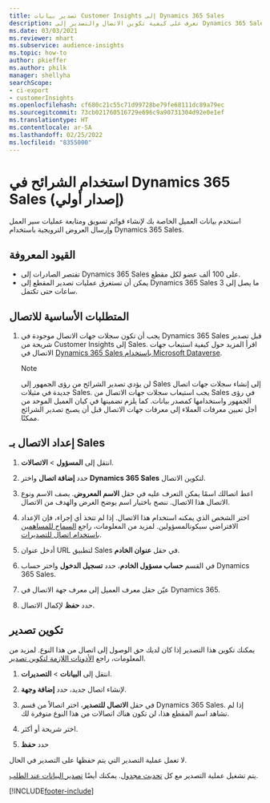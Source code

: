 ```yaml
---
title: تصدير بيانات Customer Insights إلى Dynamics 365 Sales
description: تعرف على كيفية تكوين الاتصال والتصدير إلى Dynamics 365 Sales.
ms.date: 03/03/2021
ms.reviewer: mhart
ms.subservice: audience-insights
ms.topic: how-to
author: pkieffer
ms.author: philk
manager: shellyha
searchScope:
- ci-export
- customerInsights
ms.openlocfilehash: cf680c21c55c71d99728be79fe68111dc89a79ec
ms.sourcegitcommit: 73cb021760516729e696c9a90731304d92e0e1ef
ms.translationtype: HT
ms.contentlocale: ar-SA
ms.lasthandoff: 02/25/2022
ms.locfileid: "8355000"
---
```

# <a name="use-segments-in-dynamics-365-sales-preview"></a>استخدام الشرائح في Dynamics 365 Sales (إصدار أولي)



استخدم بيانات العميل الخاصة بك لإنشاء قوائم تسويق ومتابعة عمليات سير العمل وإرسال العروض الترويجية باستخدام Dynamics 365 Sales.

## <a name="known-limitations"></a>القيود المعروفة

- تقتصر الصادرات إلى Dynamics 365 Sales على 100 ألف عضو لكل مقطع.
- يمكن أن تستغرق عمليات تصدير المقطع إلى Dynamics 365 Sales ما يصل إلى 3 ساعات حتى تكتمل. 

## <a name="prerequisite-for-connection"></a>المتطلبات الأساسية للاتصال

1. يجب أن تكون سجلات جهات الاتصال موجودة في Dynamics 365 Sales قبل تصدير شريحة من Customer Insights إلى Sales. اقرأ المزيد حول كيفية استيعاب جهات الاتصال في [Dynamics 365 Sales باستخدام Microsoft Dataverse](connect-power-query.md).

   > [!NOTE]
   > لن يؤدي تصدير الشرائح من رؤى الجمهور إلى Sales إلى إنشاء سجلات جهات اتصال جديدة في مثيلات Sales. يجب استيعاب سجلات جهات الاتصال من Sales في رؤى الجمهور واستخدامها كمصدر بيانات. كما يلزم تضمينها في كيان العميل الموحد من أجل تعيين معرفات العملاء إلى معرفات جهات الاتصال قبل أن يصبح تصدير الشرائح ممكنًا.

## <a name="set-up-the-connection-to-sales"></a>إعداد الاتصال بـ Sales

1. انتقل إلى **المسؤول** > **الاتصالات**.

1. حدد **إضافة اتصال** واختر **Dynamics 365 Sales** لتكوين الاتصال.

1. اعط اتصالك اسمًا يمكن التعرف عليه في حقل **الاسم المعروض**. يصف الاسم ونوع الاتصال هذا الاتصال. ننصح باختيار اسم يوضح الغرض والهدف من الاتصال.

1. اختر الشخص الذي يمكنه استخدام هذا الاتصال. إذا لم تتخذ أي إجراء، فإن الإعداد الافتراضي سيكونالمسؤولين. لمزيد من المعلومات، راجع [السماح للمساهمين باستخدام اتصال للتصديرات](connections.md#allow-contributors-to-use-a-connection-for-exports).

1. أدخل عنوان URL لتطبيق Sales في حقل **عنوان الخادم**.

1. في القسم **حساب مسؤول الخادم**، حدد **تسجيل الدخول** واختر حساب Dynamics 365 Sales.

1. عيّن حقل معرف العميل إلى معرف جهة الاتصال في Dynamics 365.

1. حدد **حفظ** لإكمال الاتصال. 

## <a name="configure-an-export"></a>تكوين تصدير

يمكنك تكوين هذا التصدير إذا كان لديك حق الوصول إلى اتصال من هذا النوع. لمزيد من المعلومات، راجع [الأذونات اللازمة لتكوين تصدير](export-destinations.md#set-up-a-new-export).

1. انتقل إلى **البيانات** > **التصديرات**.

1. لإنشاء اتصال جديد، حدد **إضافة وجهة**.

1. في حقل **الاتصال للتصدير**، اختر اتصالاً من قسم Dynamics 365 Sales. إذا لم تشاهد اسم المقطع هذا، لن تكون هناك اتصالات من هذا النوع متوفرة لك.

1. اختر شريحة أو أكثر.

1. حدد **حفظ**

لا تعمل عملية التصدير التي يتم حفظها على التصدير في الحال.

يتم تشغيل عملية التصدير مع كل [تحديث مجدول](system.md#schedule-tab). يمكنك أيضًا [تصدير البيانات عند الطلب](export-destinations.md#run-exports-on-demand). 

[!INCLUDE[footer-include](../includes/footer-banner.md)]
